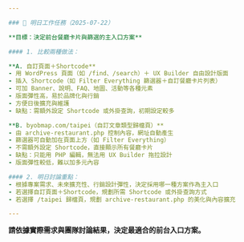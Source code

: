 ```yaml
---

### 📌 明日工作任務（2025-07-22）

**目標：決定前台餐廳卡片與篩選的主入口方案**

#### 1. 比較兩種做法：

**A. 自訂頁面＋Shortcode**
- 用 WordPress 頁面（如 /find、/search）＋ UX Builder 自由設計版面
- 插入 Shortcode（如 Filter Everything 篩選器＋自訂餐廳卡片列表）
- 可加 Banner、說明、FAQ、地圖、活動等各種元素
- 版面彈性高，易於品牌化與行銷
- 方便日後擴充與維護
- 缺點：需額外設定 Shortcode 或外掛查詢，初期設定較多

**B. byobmap.com/taipei（自訂文章類型歸檔頁）**
- 由 archive-restaurant.php 控制內容，網址自動產生
- 篩選器可自動加在頁面上方（如 Filter Everything）
- 不需額外設定 Shortcode，直接顯示所有餐廳卡片
- 缺點：只能用 PHP 編輯，無法用 UX Builder 拖拉設計
- 版面彈性較低，難以加多元內容

#### 2. 明日討論重點：
- 根據專案需求、未來擴充性、行銷設計彈性，決定採用哪一種方案作為主入口
- 若選擇自訂頁面＋Shortcode，規劃所需 Shortcode 或外掛查詢方式
- 若選擇 /taipei 歸檔頁，規劃 archive-restaurant.php 的美化與內容擴充

---
```


**請依據實際需求與團隊討論結果，決定最適合的前台入口方案。**
